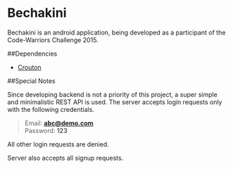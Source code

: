 # Bechakini

Bechakini is an android application, being developed as a participant of the Code-Warriors Challenge 2015.

##Dependencies
* [Crouton] 

##Special Notes

Since developing backend is not a priority of this project, a super simple and minimalistic REST API is used. The server accepts login requests only with the following credentials.

>Email: **abc@demo.com**  
>Password: **123** 

All other login requests are denied.

Server also accepts all signup requests.


[Code-Warriors Challenge 2015]:http://codewarrior.bitm.org.bd/
[Crouton]:https://github.com/keyboardsurfer/Crouton

